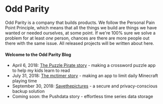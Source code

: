 # Odd Parity

Odd Parity is a company that builds products. We follow the Personal Pain Point Principle, which means that all the things we build are things we have wanted or needed ourselves, at some point. If we're 100% sure we solve a problem for at least *one* person, chances are there are more people out there with the same issue. All released projects will be written about here.

#### Welcome to the Odd Parity Blog

* April 6, 2018: [The Puzzle Pirate story](articles/1.md) - making a crossword puzzle app to help my kids learn to read
* July 31, 2018: [The mctimer story](articles/2.md) - making an app to limit daily Minecraft playing time
* September 30, 2018: [Savethepictures](articles/3.md) - a secure and privacy-conscious backup solution
* Coming soon: the Pushdata story - effortless time series data storage
